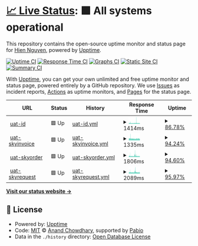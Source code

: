 # [📈 Live Status](https://demo.upptime.js.org): <!--live status--> **🟩 All systems operational**

This repository contains the open-source uptime monitor and status page for [Hien Nguyen](https://demo.upptime.js.org), powered by [Upptime](https://github.com/upptime/upptime).

[![Uptime CI](https://github.com/nthien/monitor_dcorp/workflows/Uptime%20CI/badge.svg)](https://github.com/nthien/monitor_dcorp/actions?query=workflow%3A%22Uptime+CI%22)
[![Response Time CI](https://github.com/nthien/monitor_dcorp/workflows/Response%20Time%20CI/badge.svg)](https://github.com/nthien/monitor_dcorp/actions?query=workflow%3A%22Response+Time+CI%22)
[![Graphs CI](https://github.com/nthien/monitor_dcorp/workflows/Graphs%20CI/badge.svg)](https://github.com/nthien/monitor_dcorp/actions?query=workflow%3A%22Graphs+CI%22)
[![Static Site CI](https://github.com/nthien/monitor_dcorp/workflows/Static%20Site%20CI/badge.svg)](https://github.com/nthien/monitor_dcorp/actions?query=workflow%3A%22Static+Site+CI%22)
[![Summary CI](https://github.com/nthien/monitor_dcorp/workflows/Summary%20CI/badge.svg)](https://github.com/nthien/monitor_dcorp/actions?query=workflow%3A%22Summary+CI%22)

With [Upptime](https://upptime.js.org), you can get your own unlimited and free uptime monitor and status page, powered entirely by a GitHub repository. We use [Issues](https://github.com/nthien/monitor_dcorp/issues) as incident reports, [Actions](https://github.com/nthien/monitor_dcorp/actions) as uptime monitors, and [Pages](https://demo.upptime.js.org) for the status page.

<!--start: status pages-->
<!-- This summary is generated by Upptime (https://github.com/upptime/upptime) -->
<!-- Do not edit this manually, your changes will be overwritten -->
<!-- prettier-ignore -->
| URL | Status | History | Response Time | Uptime |
| --- | ------ | ------- | ------------- | ------ |
| <img alt="" src="https://icons.duckduckgo.com/ip3/uat-id.dcorp.com.vn.ico" height="13"> [uat-id](https://uat-id.dcorp.com.vn) | 🟩 Up | [uat-id.yml](https://github.com/nthien/monitor_dcorp/commits/HEAD/history/uat-id.yml) | <details><summary><img alt="Response time graph" src="./graphs/uat-id/response-time-week.png" height="20"> 1414ms</summary><br><a href="https://nthien.github.io/monitor_dcorp/history/uat-id"><img alt="Response time 1414" src="https://img.shields.io/endpoint?url=https%3A%2F%2Fraw.githubusercontent.com%2Fnthien%2Fmonitor_dcorp%2FHEAD%2Fapi%2Fuat-id%2Fresponse-time.json"></a><br><a href="https://nthien.github.io/monitor_dcorp/history/uat-id"><img alt="24-hour response time 1483" src="https://img.shields.io/endpoint?url=https%3A%2F%2Fraw.githubusercontent.com%2Fnthien%2Fmonitor_dcorp%2FHEAD%2Fapi%2Fuat-id%2Fresponse-time-day.json"></a><br><a href="https://nthien.github.io/monitor_dcorp/history/uat-id"><img alt="7-day response time 1414" src="https://img.shields.io/endpoint?url=https%3A%2F%2Fraw.githubusercontent.com%2Fnthien%2Fmonitor_dcorp%2FHEAD%2Fapi%2Fuat-id%2Fresponse-time-week.json"></a><br><a href="https://nthien.github.io/monitor_dcorp/history/uat-id"><img alt="30-day response time 1414" src="https://img.shields.io/endpoint?url=https%3A%2F%2Fraw.githubusercontent.com%2Fnthien%2Fmonitor_dcorp%2FHEAD%2Fapi%2Fuat-id%2Fresponse-time-month.json"></a><br><a href="https://nthien.github.io/monitor_dcorp/history/uat-id"><img alt="1-year response time 1414" src="https://img.shields.io/endpoint?url=https%3A%2F%2Fraw.githubusercontent.com%2Fnthien%2Fmonitor_dcorp%2FHEAD%2Fapi%2Fuat-id%2Fresponse-time-year.json"></a></details> | <details><summary><a href="https://nthien.github.io/monitor_dcorp/history/uat-id">86.78%</a></summary><a href="https://nthien.github.io/monitor_dcorp/history/uat-id"><img alt="All-time uptime 86.78%" src="https://img.shields.io/endpoint?url=https%3A%2F%2Fraw.githubusercontent.com%2Fnthien%2Fmonitor_dcorp%2FHEAD%2Fapi%2Fuat-id%2Fuptime.json"></a><br><a href="https://nthien.github.io/monitor_dcorp/history/uat-id"><img alt="24-hour uptime 96.34%" src="https://img.shields.io/endpoint?url=https%3A%2F%2Fraw.githubusercontent.com%2Fnthien%2Fmonitor_dcorp%2FHEAD%2Fapi%2Fuat-id%2Fuptime-day.json"></a><br><a href="https://nthien.github.io/monitor_dcorp/history/uat-id"><img alt="7-day uptime 86.78%" src="https://img.shields.io/endpoint?url=https%3A%2F%2Fraw.githubusercontent.com%2Fnthien%2Fmonitor_dcorp%2FHEAD%2Fapi%2Fuat-id%2Fuptime-week.json"></a><br><a href="https://nthien.github.io/monitor_dcorp/history/uat-id"><img alt="30-day uptime 86.78%" src="https://img.shields.io/endpoint?url=https%3A%2F%2Fraw.githubusercontent.com%2Fnthien%2Fmonitor_dcorp%2FHEAD%2Fapi%2Fuat-id%2Fuptime-month.json"></a><br><a href="https://nthien.github.io/monitor_dcorp/history/uat-id"><img alt="1-year uptime 86.78%" src="https://img.shields.io/endpoint?url=https%3A%2F%2Fraw.githubusercontent.com%2Fnthien%2Fmonitor_dcorp%2FHEAD%2Fapi%2Fuat-id%2Fuptime-year.json"></a></details>
| <img alt="" src="https://icons.duckduckgo.com/ip3/uat-skyinvoice.dcorp.com.vn.ico" height="13"> [uat-skyinvoice](https://uat-skyinvoice.dcorp.com.vn) | 🟩 Up | [uat-skyinvoice.yml](https://github.com/nthien/monitor_dcorp/commits/HEAD/history/uat-skyinvoice.yml) | <details><summary><img alt="Response time graph" src="./graphs/uat-skyinvoice/response-time-week.png" height="20"> 1335ms</summary><br><a href="https://nthien.github.io/monitor_dcorp/history/uat-skyinvoice"><img alt="Response time 1335" src="https://img.shields.io/endpoint?url=https%3A%2F%2Fraw.githubusercontent.com%2Fnthien%2Fmonitor_dcorp%2FHEAD%2Fapi%2Fuat-skyinvoice%2Fresponse-time.json"></a><br><a href="https://nthien.github.io/monitor_dcorp/history/uat-skyinvoice"><img alt="24-hour response time 1304" src="https://img.shields.io/endpoint?url=https%3A%2F%2Fraw.githubusercontent.com%2Fnthien%2Fmonitor_dcorp%2FHEAD%2Fapi%2Fuat-skyinvoice%2Fresponse-time-day.json"></a><br><a href="https://nthien.github.io/monitor_dcorp/history/uat-skyinvoice"><img alt="7-day response time 1335" src="https://img.shields.io/endpoint?url=https%3A%2F%2Fraw.githubusercontent.com%2Fnthien%2Fmonitor_dcorp%2FHEAD%2Fapi%2Fuat-skyinvoice%2Fresponse-time-week.json"></a><br><a href="https://nthien.github.io/monitor_dcorp/history/uat-skyinvoice"><img alt="30-day response time 1335" src="https://img.shields.io/endpoint?url=https%3A%2F%2Fraw.githubusercontent.com%2Fnthien%2Fmonitor_dcorp%2FHEAD%2Fapi%2Fuat-skyinvoice%2Fresponse-time-month.json"></a><br><a href="https://nthien.github.io/monitor_dcorp/history/uat-skyinvoice"><img alt="1-year response time 1335" src="https://img.shields.io/endpoint?url=https%3A%2F%2Fraw.githubusercontent.com%2Fnthien%2Fmonitor_dcorp%2FHEAD%2Fapi%2Fuat-skyinvoice%2Fresponse-time-year.json"></a></details> | <details><summary><a href="https://nthien.github.io/monitor_dcorp/history/uat-skyinvoice">94.24%</a></summary><a href="https://nthien.github.io/monitor_dcorp/history/uat-skyinvoice"><img alt="All-time uptime 94.24%" src="https://img.shields.io/endpoint?url=https%3A%2F%2Fraw.githubusercontent.com%2Fnthien%2Fmonitor_dcorp%2FHEAD%2Fapi%2Fuat-skyinvoice%2Fuptime.json"></a><br><a href="https://nthien.github.io/monitor_dcorp/history/uat-skyinvoice"><img alt="24-hour uptime 100.00%" src="https://img.shields.io/endpoint?url=https%3A%2F%2Fraw.githubusercontent.com%2Fnthien%2Fmonitor_dcorp%2FHEAD%2Fapi%2Fuat-skyinvoice%2Fuptime-day.json"></a><br><a href="https://nthien.github.io/monitor_dcorp/history/uat-skyinvoice"><img alt="7-day uptime 94.24%" src="https://img.shields.io/endpoint?url=https%3A%2F%2Fraw.githubusercontent.com%2Fnthien%2Fmonitor_dcorp%2FHEAD%2Fapi%2Fuat-skyinvoice%2Fuptime-week.json"></a><br><a href="https://nthien.github.io/monitor_dcorp/history/uat-skyinvoice"><img alt="30-day uptime 94.24%" src="https://img.shields.io/endpoint?url=https%3A%2F%2Fraw.githubusercontent.com%2Fnthien%2Fmonitor_dcorp%2FHEAD%2Fapi%2Fuat-skyinvoice%2Fuptime-month.json"></a><br><a href="https://nthien.github.io/monitor_dcorp/history/uat-skyinvoice"><img alt="1-year uptime 94.24%" src="https://img.shields.io/endpoint?url=https%3A%2F%2Fraw.githubusercontent.com%2Fnthien%2Fmonitor_dcorp%2FHEAD%2Fapi%2Fuat-skyinvoice%2Fuptime-year.json"></a></details>
| <img alt="" src="https://icons.duckduckgo.com/ip3/uat-skyorder.dcorp.com.vn.ico" height="13"> [uat-skyorder](https://uat-skyorder.dcorp.com.vn) | 🟩 Up | [uat-skyorder.yml](https://github.com/nthien/monitor_dcorp/commits/HEAD/history/uat-skyorder.yml) | <details><summary><img alt="Response time graph" src="./graphs/uat-skyorder/response-time-week.png" height="20"> 1806ms</summary><br><a href="https://nthien.github.io/monitor_dcorp/history/uat-skyorder"><img alt="Response time 1806" src="https://img.shields.io/endpoint?url=https%3A%2F%2Fraw.githubusercontent.com%2Fnthien%2Fmonitor_dcorp%2FHEAD%2Fapi%2Fuat-skyorder%2Fresponse-time.json"></a><br><a href="https://nthien.github.io/monitor_dcorp/history/uat-skyorder"><img alt="24-hour response time 1582" src="https://img.shields.io/endpoint?url=https%3A%2F%2Fraw.githubusercontent.com%2Fnthien%2Fmonitor_dcorp%2FHEAD%2Fapi%2Fuat-skyorder%2Fresponse-time-day.json"></a><br><a href="https://nthien.github.io/monitor_dcorp/history/uat-skyorder"><img alt="7-day response time 1806" src="https://img.shields.io/endpoint?url=https%3A%2F%2Fraw.githubusercontent.com%2Fnthien%2Fmonitor_dcorp%2FHEAD%2Fapi%2Fuat-skyorder%2Fresponse-time-week.json"></a><br><a href="https://nthien.github.io/monitor_dcorp/history/uat-skyorder"><img alt="30-day response time 1806" src="https://img.shields.io/endpoint?url=https%3A%2F%2Fraw.githubusercontent.com%2Fnthien%2Fmonitor_dcorp%2FHEAD%2Fapi%2Fuat-skyorder%2Fresponse-time-month.json"></a><br><a href="https://nthien.github.io/monitor_dcorp/history/uat-skyorder"><img alt="1-year response time 1806" src="https://img.shields.io/endpoint?url=https%3A%2F%2Fraw.githubusercontent.com%2Fnthien%2Fmonitor_dcorp%2FHEAD%2Fapi%2Fuat-skyorder%2Fresponse-time-year.json"></a></details> | <details><summary><a href="https://nthien.github.io/monitor_dcorp/history/uat-skyorder">94.60%</a></summary><a href="https://nthien.github.io/monitor_dcorp/history/uat-skyorder"><img alt="All-time uptime 94.60%" src="https://img.shields.io/endpoint?url=https%3A%2F%2Fraw.githubusercontent.com%2Fnthien%2Fmonitor_dcorp%2FHEAD%2Fapi%2Fuat-skyorder%2Fuptime.json"></a><br><a href="https://nthien.github.io/monitor_dcorp/history/uat-skyorder"><img alt="24-hour uptime 100.00%" src="https://img.shields.io/endpoint?url=https%3A%2F%2Fraw.githubusercontent.com%2Fnthien%2Fmonitor_dcorp%2FHEAD%2Fapi%2Fuat-skyorder%2Fuptime-day.json"></a><br><a href="https://nthien.github.io/monitor_dcorp/history/uat-skyorder"><img alt="7-day uptime 94.60%" src="https://img.shields.io/endpoint?url=https%3A%2F%2Fraw.githubusercontent.com%2Fnthien%2Fmonitor_dcorp%2FHEAD%2Fapi%2Fuat-skyorder%2Fuptime-week.json"></a><br><a href="https://nthien.github.io/monitor_dcorp/history/uat-skyorder"><img alt="30-day uptime 94.60%" src="https://img.shields.io/endpoint?url=https%3A%2F%2Fraw.githubusercontent.com%2Fnthien%2Fmonitor_dcorp%2FHEAD%2Fapi%2Fuat-skyorder%2Fuptime-month.json"></a><br><a href="https://nthien.github.io/monitor_dcorp/history/uat-skyorder"><img alt="1-year uptime 94.60%" src="https://img.shields.io/endpoint?url=https%3A%2F%2Fraw.githubusercontent.com%2Fnthien%2Fmonitor_dcorp%2FHEAD%2Fapi%2Fuat-skyorder%2Fuptime-year.json"></a></details>
| <img alt="" src="https://icons.duckduckgo.com/ip3/uat-skyrequest.dcorp.com.vn.ico" height="13"> [uat-skyrequest](https://uat-skyrequest.dcorp.com.vn) | 🟩 Up | [uat-skyrequest.yml](https://github.com/nthien/monitor_dcorp/commits/HEAD/history/uat-skyrequest.yml) | <details><summary><img alt="Response time graph" src="./graphs/uat-skyrequest/response-time-week.png" height="20"> 2089ms</summary><br><a href="https://nthien.github.io/monitor_dcorp/history/uat-skyrequest"><img alt="Response time 2089" src="https://img.shields.io/endpoint?url=https%3A%2F%2Fraw.githubusercontent.com%2Fnthien%2Fmonitor_dcorp%2FHEAD%2Fapi%2Fuat-skyrequest%2Fresponse-time.json"></a><br><a href="https://nthien.github.io/monitor_dcorp/history/uat-skyrequest"><img alt="24-hour response time 1979" src="https://img.shields.io/endpoint?url=https%3A%2F%2Fraw.githubusercontent.com%2Fnthien%2Fmonitor_dcorp%2FHEAD%2Fapi%2Fuat-skyrequest%2Fresponse-time-day.json"></a><br><a href="https://nthien.github.io/monitor_dcorp/history/uat-skyrequest"><img alt="7-day response time 2089" src="https://img.shields.io/endpoint?url=https%3A%2F%2Fraw.githubusercontent.com%2Fnthien%2Fmonitor_dcorp%2FHEAD%2Fapi%2Fuat-skyrequest%2Fresponse-time-week.json"></a><br><a href="https://nthien.github.io/monitor_dcorp/history/uat-skyrequest"><img alt="30-day response time 2089" src="https://img.shields.io/endpoint?url=https%3A%2F%2Fraw.githubusercontent.com%2Fnthien%2Fmonitor_dcorp%2FHEAD%2Fapi%2Fuat-skyrequest%2Fresponse-time-month.json"></a><br><a href="https://nthien.github.io/monitor_dcorp/history/uat-skyrequest"><img alt="1-year response time 2089" src="https://img.shields.io/endpoint?url=https%3A%2F%2Fraw.githubusercontent.com%2Fnthien%2Fmonitor_dcorp%2FHEAD%2Fapi%2Fuat-skyrequest%2Fresponse-time-year.json"></a></details> | <details><summary><a href="https://nthien.github.io/monitor_dcorp/history/uat-skyrequest">95.97%</a></summary><a href="https://nthien.github.io/monitor_dcorp/history/uat-skyrequest"><img alt="All-time uptime 95.97%" src="https://img.shields.io/endpoint?url=https%3A%2F%2Fraw.githubusercontent.com%2Fnthien%2Fmonitor_dcorp%2FHEAD%2Fapi%2Fuat-skyrequest%2Fuptime.json"></a><br><a href="https://nthien.github.io/monitor_dcorp/history/uat-skyrequest"><img alt="24-hour uptime 100.00%" src="https://img.shields.io/endpoint?url=https%3A%2F%2Fraw.githubusercontent.com%2Fnthien%2Fmonitor_dcorp%2FHEAD%2Fapi%2Fuat-skyrequest%2Fuptime-day.json"></a><br><a href="https://nthien.github.io/monitor_dcorp/history/uat-skyrequest"><img alt="7-day uptime 95.97%" src="https://img.shields.io/endpoint?url=https%3A%2F%2Fraw.githubusercontent.com%2Fnthien%2Fmonitor_dcorp%2FHEAD%2Fapi%2Fuat-skyrequest%2Fuptime-week.json"></a><br><a href="https://nthien.github.io/monitor_dcorp/history/uat-skyrequest"><img alt="30-day uptime 95.97%" src="https://img.shields.io/endpoint?url=https%3A%2F%2Fraw.githubusercontent.com%2Fnthien%2Fmonitor_dcorp%2FHEAD%2Fapi%2Fuat-skyrequest%2Fuptime-month.json"></a><br><a href="https://nthien.github.io/monitor_dcorp/history/uat-skyrequest"><img alt="1-year uptime 95.97%" src="https://img.shields.io/endpoint?url=https%3A%2F%2Fraw.githubusercontent.com%2Fnthien%2Fmonitor_dcorp%2FHEAD%2Fapi%2Fuat-skyrequest%2Fuptime-year.json"></a></details>

<!--end: status pages-->

[**Visit our status website →**](https://demo.upptime.js.org)

## 📄 License

- Powered by: [Upptime](https://github.com/upptime/upptime)
- Code: [MIT](./LICENSE) © [Anand Chowdhary](https://anandchowdhary.com), supported by [Pabio](https://pabio.com)
- Data in the `./history` directory: [Open Database License](https://opendatacommons.org/licenses/odbl/1-0/)
